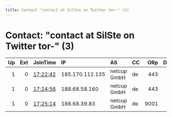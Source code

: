 ```yaml
---
title: Contact "contact at SilSte on Twitter tor-" (3)
---
```


# Contact: "contact at SilSte on Twitter tor-" (3)

|   Up |   Ext | JoinTime                                                                                            | IP              | AS          | CC   |   ORp |   Dirp | OS    | Version   | Nickname       |   eFamMembers |
|-----:|------:|:----------------------------------------------------------------------------------------------------|:----------------|:------------|:-----|------:|-------:|:------|:----------|:---------------|--------------:|
|    1 |     0 | [17:22:42](https://metrics.torproject.org/rs.html#details/C4673051AF84961E55BAA1D25655CE5168BD70BE) | 185.170.112.135 | netcup GmbH | de   |   443 |      0 | Linux | 0.3.4.9   | Piratenpartei4 |             1 |
|    1 |     0 | [17:24:56](https://metrics.torproject.org/rs.html#details/60A9E1FE4D020383A4A0FE58E5950983D08D65E7) | 188.68.58.160   | netcup GmbH | de   |   443 |      0 | Linux | 0.3.4.9   | Piratenpartei5 |             1 |
|    1 |     0 | [17:25:14](https://metrics.torproject.org/rs.html#details/CC6910CF21D17C1BD68FE224CE7685BEB42558A8) | 188.68.39.83    | netcup GmbH | de   |  9001 |      0 | Linux | 0.3.4.9   | Piratenpartei6 |             1 |
